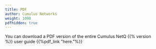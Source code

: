 ```yaml
---
title: PDF
author: Cumulus Networks
weight: 1090
pdfhidden: true
---
```


You can download a PDF version of the entire Cumulus NetQ {{% version %}} user guide {{%pdf_link "here."%}}

